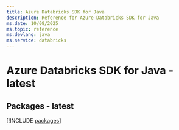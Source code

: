 ```yaml
---
title: Azure Databricks SDK for Java
description: Reference for Azure Databricks SDK for Java
ms.date: 10/08/2025
ms.topic: reference
ms.devlang: java
ms.service: databricks
---
```

# Azure Databricks SDK for Java - latest
## Packages - latest
[!INCLUDE [packages](databricks-index.md)]